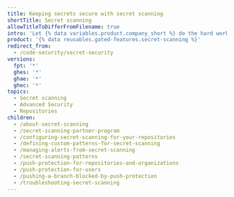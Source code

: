 ```yaml
---
title: Keeping secrets secure with secret scanning
shortTitle: Secret scanning
allowTitleToDifferFromFilename: true
intro: 'Let {% data variables.product.company_short %} do the hard work of ensuring that tokens, private keys, and other code secrets are not exposed in your repository.'
product: '{% data reusables.gated-features.secret-scanning %}'
redirect_from:
  - /code-security/secret-security
versions:
  fpt: '*'
  ghes: '*'
  ghae: '*'
  ghec: '*'
topics:
  - Secret scanning
  - Advanced Security
  - Repositories
children:
  - /about-secret-scanning
  - /secret-scanning-partner-program
  - /configuring-secret-scanning-for-your-repositories
  - /defining-custom-patterns-for-secret-scanning
  - /managing-alerts-from-secret-scanning
  - /secret-scanning-patterns
  - /push-protection-for-repositories-and-organizations
  - /push-protection-for-users
  - /pushing-a-branch-blocked-by-push-protection
  - /troubleshooting-secret-scanning
---
```

